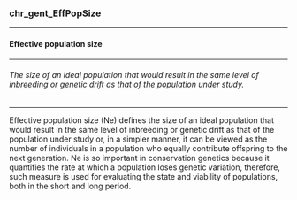 ### chr_gent_EffPopSize



------
#### Effective population size



------
###### The size of an ideal population that would result in the same level of inbreeding or genetic drift as that of the population under study.



------
Effective population size (Ne) defines the size of an ideal population that would result in the same level of inbreeding or genetic drift as that of the population under study or, in a simpler manner, it can be viewed as the number of individuals in a population who equally contribute offspring to the next generation. Ne is so important in conservation genetics because it quantifies the rate at which a population loses genetic variation, therefore, such measure is used for evaluating the state and viability of populations, both in the short and long period.